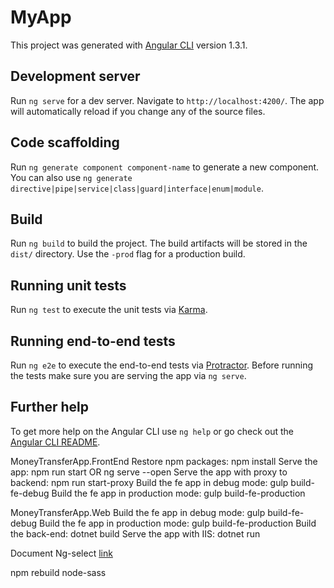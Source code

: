 # MyApp

This project was generated with [Angular CLI](https://github.com/angular/angular-cli) version 1.3.1.

## Development server

Run `ng serve` for a dev server. Navigate to `http://localhost:4200/`. The app will automatically reload if you change any of the source files.

## Code scaffolding

Run `ng generate component component-name` to generate a new component. You can also use `ng generate directive|pipe|service|class|guard|interface|enum|module`.

## Build

Run `ng build` to build the project. The build artifacts will be stored in the `dist/` directory. Use the `-prod` flag for a production build.

## Running unit tests

Run `ng test` to execute the unit tests via [Karma](https://karma-runner.github.io).

## Running end-to-end tests

Run `ng e2e` to execute the end-to-end tests via [Protractor](http://www.protractortest.org/).
Before running the tests make sure you are serving the app via `ng serve`.

## Further help

To get more help on the Angular CLI use `ng help` or go check out the [Angular CLI README](https://github.com/angular/angular-cli/blob/master/README.md).

MoneyTransferApp.FrontEnd
Restore npm packages: npm install
Serve the app: npm run start OR ng serve --open
Serve the app with proxy to backend: npm run start-proxy
Build the fe app in debug mode: gulp build-fe-debug
Build the fe app in production mode: gulp build-fe-production 

MoneyTransferApp.Web
Build the fe app in debug mode: gulp build-fe-debug
Build the fe app in production mode: gulp build-fe-production
Build the back-end: dotnet build
Serve the app with IIS: dotnet run

Document Ng-select
[link](https://basvandenberg.github.io/ng-select/getting-started)

npm rebuild node-sass